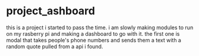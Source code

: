 # project_ashboard
this is a project i started to pass the time. i am slowly making modules to run on my rasberry pi and making a dashboard to go with it. the first one is modal that takes people's phone numbers and sends them a text with a random quote pulled from a api i found. 
